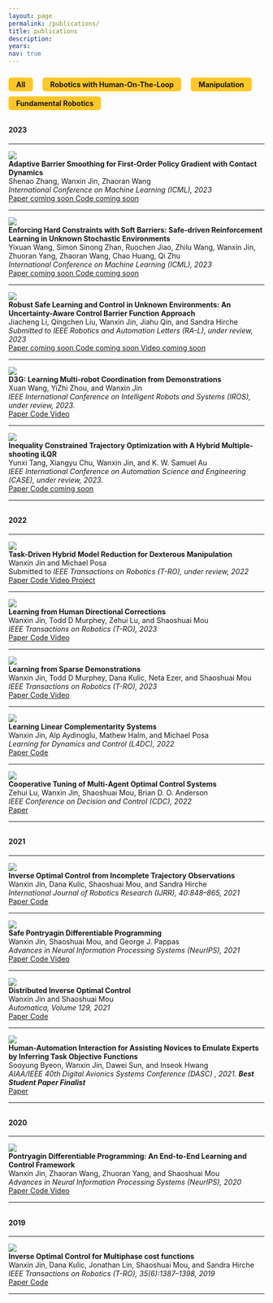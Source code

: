 ```yaml
---
layout: page
permalink: /publications/
title: publications
description: 
years: 
nav: true
---
```





<head>
  <style>
    /* Styling for the labels and publications */
    .label {
      padding: 5px;
      padding-left: 15px;
      padding-right: 15px;
      background-color: #FFC627;
      border-radius: 5px;
      cursor: pointer;
      display: inline-block;
      margin-right: 15px;
      margin-top: 10px;
      font-weight: bold;
    }

  .label.active {
    background-color: #8C1D40;
    color: white;
  }

    .pub-entry {
      display: block;
    }

    .pub-entry.hidden {
      display: none;
    }
  </style>
</head>

<body>



<!-- Label table -->
<div id="label-table">
<span class="label active" data-filter="">All</span>
<span class="label" data-filter="human-robot">Robotics with Human-On-The-Loop</span>
<span class="label" data-filter="manipulation">Manipulation</span>
<span class="label" data-filter="fundamental">Fundamental Robotics</span>
</div>





<!-- Publication with Robotics label -->



<p style="margin-bottom:0.8cm"> </p>



<div class="pub-year">
  <h4 class="section-header-first">2023</h4>
</div>
<hr />



<div class="pub-entry" data-labels="manipulation fundamental">
<img class="img-responsive pub-img" src="/collections/research/manipulation/ICML2023_AdaptiveBarrier/ball_falling.png" />
  <div class="pub-info">
    <div class="pub-title"><strong>Adaptive Barrier Smoothing for First-Order Policy Gradient with Contact Dynamics</strong></div>
    <div class="pub-authors">Shenao Zhang, Wanxin Jin, Zhaoran Wang</div>
    <div class="pub-venue"> <i> International Conference on Machine Learning (ICML), 2023 </i>  </div>

  <div class="pub-description">

  <a  href=""  role="button">
    <i class="fa fa-book" aria-hidden="true"></i> Paper coming soon
  </a>

  <a href=""  role="button">
    <i class="fa fa-code" aria-hidden="true"></i> Code coming soon
  </a>
  </div>
</div>
<hr />
</div>



<div class="pub-entry" data-labels="fundamental">
<img class="img-responsive pub-img" src="/collections/research/fundamental/ICML_SoftBarriers/keyidea.png" />
  <div class="pub-info">
    <div class="pub-title"><strong>Enforcing Hard Constraints with Soft Barriers: Safe-driven Reinforcement Learning in Unknown Stochastic Environments</strong></div>
    <div class="pub-authors">Yixuan Wang, Simon Sinong Zhan, Ruochen Jiao, Zhilu Wang, Wanxin Jin, Zhuoran Yang, Zhaoran Wang, Chao Huang, Qi Zhu</div>
    <div class="pub-venue"> <i> International Conference on Machine Learning (ICML), 2023</i>  </div>

  <div class="pub-description">

  <a  href=""  role="button">
    <i class="fa fa-book" aria-hidden="true"></i> Paper coming soon
  </a>

  <a href=""  role="button">
    <i class="fa fa-code" aria-hidden="true"></i> Code coming soon
  </a>
  </div>
</div>
<hr />

</div>






<div class="pub-entry" data-labels="fundamental">
<img class="img-responsive pub-img" src="/collections/research/fundamental/uncertainty_aware.gif" />
  <div class="pub-info">
    <div class="pub-title"><strong>Robust Safe Learning and Control in Unknown Environments: An Uncertainty-Aware Control Barrier Function Approach</strong></div>
    <div class="pub-authors">Jiacheng Li, Qingchen Liu, Wanxin Jin, Jiahu Qin, and Sandra Hirche</div>
    <div class="pub-venue"> <i> Submitted to IEEE Robotics and Automation Letters (RA-L), under review, 2023</i>  </div>

  <div class="pub-description">

  <a  href="" role="button">
    <i class="fa fa-book" aria-hidden="true"></i> Paper coming soon
  </a>

  <a href=" "  role="button">
    <i class="fa fa-code" aria-hidden="true"></i> Code coming soon
  </a>
  
  <a  href=" " role="button">
    <i class="fa fa-video-camera" aria-hidden="true"></i> Video coming soon
  </a>

  </div>

</div>
<hr />
</div>



<div class="pub-entry" data-labels="fundamental">
<img class="img-responsive pub-img" src="/collections/research/fundamental/D3G.png" />
  <div class="pub-info">
    <div class="pub-title"><strong>D3G: Learning Multi-robot Coordination from Demonstrations</strong></div>
    <div class="pub-authors">Xuan Wang, YiZhi Zhou, and Wanxin Jin</div>
    <div class="pub-venue"> <i> IEEE International Conference on Intelligent Robots and Systems (IROS), under review, 2023. </i>  </div>

  <div class="pub-description">

  <a  href="https://arxiv.org/pdf/2207.08892.pdf" target="_blank" role="button">
    <i class="fa fa-book" aria-hidden="true"></i> Paper
  </a>

  <a href="https://github.com/Shawn-XuanWang/D3G" target="_blank" role="button">
    <i class="fa fa-code" aria-hidden="true"></i> Code
  </a>

  <a  href="https://www.youtube.com/watch?v=tLclCYVt3NI" target="_blank" role="button">
    <i class="fa fa-video-camera" aria-hidden="true"></i> Video
  </a>

  </div>
</div>
<hr />
</div>




<div class="pub-entry" data-labels="fundamental">
<img class="img-responsive pub-img" src="/collections/research/fundamental/case.png" />
  <div class="pub-info">
    <div class="pub-title"><strong>Inequality Constrained Trajectory Optimization with A Hybrid Multiple-shooting iLQR</strong></div>
    <div class="pub-authors">Yunxi Tang, Xiangyu Chu, Wanxin Jin, and K. W. Samuel Au</div>
    <div class="pub-venue"> <i> IEEE International Conference on Automation Science and Engineering (CASE), under review, 2023. </i>  </div>

  <div class="pub-description">

  <a  href="https://arxiv.org/abs/2109.07131" target="_blank" role="button">
    <i class="fa fa-book" aria-hidden="true"></i> Paper
  </a>

  <a href=" " role="button">
    <i class="fa fa-code" aria-hidden="true"></i> Code coming soon
  </a>


  </div>
</div>
<hr />
</div>












<p style="margin-bottom:0.8cm; margin-left: 1.5cm"> </p>


<div class="pub-year">
  <h4 class="section-header-first">2022</h4>
</div>
<hr />

<div class="pub-entry" data-labels="manipulation">

  <img class="img-responsive pub-img" src="/collections/research/manipulation/TRO2022_TDMR/moving_webpage2.gif" />
  <div class="pub-info">
    <div class="pub-title"><strong>Task-Driven Hybrid Model Reduction for Dexterous Manipulation</strong></div>
    <div class="pub-authors">Wanxin Jin and Michael Posa</div>
    <div class="pub-venue"> Submitted to
      <i> IEEE Transactions on Robotics (T-RO), under review, 2022</i>
    </div>

  <div class="pub-description">  

  <a  href="https://arxiv.org/abs/2211.16657" target="_blank" role="button">
    <i class="fa fa-book" aria-hidden="true"></i> Paper
  </a>

  <a href="https://github.com/wanxinjin/Task-Driven-Hybrid-Reduction" target="_blank" role="button">
    <i class="fa fa-code" aria-hidden="true"></i> Code
  </a>

  <a  href="https://youtu.be/OvhTOQoagTM" target="_blank" role="button">
    <i class="fa fa-video-camera" aria-hidden="true"></i> Video
  </a>

  <a href="../td_hybridreduction" target="_blank" role="button">
    <i class="fa fa-users" aria-hidden="true"></i> Project
  </a>

  </div>

  </div>
  <hr />
</div>


<div class="pub-entry" data-labels="human-robot">
<img class="img-responsive pub-img" src="/collections/research/human/correction.gif" />
  <div class="pub-info">
    <div class="pub-title"><strong>Learning from Human Directional Corrections</strong></div>
    <div class="pub-authors">Wanxin Jin, Todd D Murphey, Zehui Lu, and Shaoshuai Mou</div>
    <div class="pub-venue"> <i> IEEE Transactions on Robotics (T-RO), 2023 </i>  </div>

  <div class="pub-description">

  <a  href="https://arxiv.org/abs/2011.15014" target="_blank" role="button">
    <i class="fa fa-book" aria-hidden="true"></i> Paper
  </a>

  <a href="https://github.com/wanxinjin/Learning-from-Directional-Corrections" target="_blank" role="button">
    <i class="fa fa-code" aria-hidden="true"></i> Code
  </a>

  <a  href="https://youtu.be/Mwlwt055Tgg" target="_blank" role="button">
    <i class="fa fa-video-camera" aria-hidden="true"></i> Video
  </a>

  </div>

</div>
<hr />

</div>


<div class="pub-entry" data-labels="human-robot">
<img class="img-responsive pub-img" src="/collections/research/human/sparse_demo.gif" />
  <div class="pub-info">
    <div class="pub-title"><strong>Learning from Sparse Demonstrations</strong></div>
    <div class="pub-authors">Wanxin Jin, Todd D Murphey, Dana Kulic, Neta Ezer, and Shaoshuai Mou</div>
    <div class="pub-venue"> <i> IEEE Transactions on Robotics (T-RO), 2023 </i>  </div>

  <div class="pub-description">

  <a  href="https://arxiv.org/abs/2008.02159" target="_blank" role="button">
    <i class="fa fa-book" aria-hidden="true"></i> Paper
  </a>

  <a href="https://github.com/wanxinjin/Learning-from-Sparse-Demonstrations" target="_blank" role="button">
    <i class="fa fa-code" aria-hidden="true"></i> Code
  </a>
  
  <a  href="https://youtu.be/BYAsqMxW5Z4" target="_blank" role="button">
    <i class="fa fa-video-camera" aria-hidden="true"></i> Video
  </a>

  </div>

</div>
<hr />

</div>





<div class="pub-entry" data-labels="manipulation">
<img class="img-responsive pub-img" src="/collections/research/manipulation/TRO2022_TDMR/cartpole_wall_crop.gif" />
  <div class="pub-info">
    <div class="pub-title"><strong>Learning Linear Complementarity Systems</strong></div>
    <div class="pub-authors">Wanxin Jin, Alp Aydinoglu, Mathew Halm, and Michael Posa</div>
    <div class="pub-venue"> <i> Learning for Dynamics and Control (L4DC), 2022 </i>  </div>

  <div class="pub-description">

  <a  href="https://arxiv.org/abs/2112.13284" target="_blank" role="button">
    <i class="fa fa-book" aria-hidden="true"></i> Paper
  </a>

  <a href="https://github.com/wanxinjin/Learning-LCS" target="_blank" role="button">
    <i class="fa fa-code" aria-hidden="true"></i> Code
  </a>

  </div>

</div>
  <hr />
</div>






<div class="pub-entry" data-labels="fundamental">
<img class="img-responsive pub-img" src="/collections/research/fundamental/CDC/cooperative_tuning.png" />
  <div class="pub-info">
    <div class="pub-title"><strong>Cooperative Tuning of Multi-Agent Optimal Control Systems</strong></div>
    <div class="pub-authors">Zehui Lu, Wanxin Jin, Shaoshuai Mou, Brian D. O. Anderson</div>
    <div class="pub-venue"> <i> IEEE Conference on Decision and Control (CDC), 2022</i>  </div>

  <div class="pub-description">

  <a  href="https://arxiv.org/abs/2209.12017" target="_blank" role="button">
    <i class="fa fa-book" aria-hidden="true"></i> Paper
  </a>



  </div>

</div>
  <hr />
</div>









<p style="margin-bottom:0.8cm; margin-left: 1.5cm"> </p>


<div class="pub-year">
  <h4 class="section-header-first">2021</h4>
</div>
<hr />






<div class="pub-entry" data-labels="human-robot">
<img class="img-responsive pub-img" src="/collections/research/human/ioc_incomplete.png" />
  <div class="pub-info">
    <div class="pub-title"><strong>Inverse Optimal Control from Incomplete Trajectory Observations</strong></div>
    <div class="pub-authors">Wanxin Jin,  Dana Kulic, Shaoshuai Mou, and Sandra Hirche</div>
    <div class="pub-venue"> <i> International Journal of Robotics Research (IJRR), 40:848–865, 2021 </i>  </div>

  <div class="pub-description">

  <a  href="https://journals.sagepub.com/doi/full/10.1177/0278364921996384" target="_blank" role="button">
    <i class="fa fa-book" aria-hidden="true"></i> Paper
  </a>

  <a href="https://github.com/wanxinjin/IOC-from-Incomplete-Trajectory-Observations" target="_blank" role="button">
    <i class="fa fa-code" aria-hidden="true"></i> Code
  </a>
    

  </div>

</div>
<hr />

</div>


<div class="pub-entry" data-labels="fundamental">
<img class="img-responsive pub-img" src="/collections/research/fundamental/safepdp.gif" />
  <div class="pub-info">
    <div class="pub-title"><strong>Safe Pontryagin Differentiable Programming</strong></div>
    <div class="pub-authors">Wanxin Jin, Shaoshuai Mou, and George J. Pappas</div>
    <div class="pub-venue"> <i> Advances in Neural Information Processing Systems (NeurIPS), 2021 </i>  </div>

  <div class="pub-description">

  <a  href="https://arxiv.org/abs/2105.14937" target="_blank" role="button">
    <i class="fa fa-book" aria-hidden="true"></i> Paper
  </a>

  <a href="https://github.com/wanxinjin/Safe-PDP" target="_blank" role="button">
    <i class="fa fa-code" aria-hidden="true"></i> Code
  </a>
  
  <a  href="https://slideslive.com/38968248" target="_blank" role="button">
      <i class="fa fa-video-camera" aria-hidden="true"></i> Video
    </a>

  </div>

</div>
<hr />
</div>



<div class="pub-entry" data-labels="fundamental human-robot">
<img class="img-responsive pub-img" src="/collections/research/human/ioc_distributed.png" />
  <div class="pub-info">
    <div class="pub-title"><strong>Distributed Inverse Optimal Control</strong></div>
    <div class="pub-authors">Wanxin Jin and Shaoshuai Mou</div>
    <div class="pub-venue"> <i> Automatica, Volume 129, 2021 </i>  </div>

  <div class="pub-description">

  <a  href="https://www.sciencedirect.com/science/article/abs/pii/S0005109821001783" target="_blank" role="button">
    <i class="fa fa-book" aria-hidden="true"></i> Paper
  </a>

  <a href="https://github.com/ZihaoLiang/Inverse-Optimal-Control-from-Demonstration-Segments" target="_blank" role="button">
    <i class="fa fa-code" aria-hidden="true"></i> Code
  </a>
  

  </div>

</div>
<hr />
</div>







<div class="pub-entry" data-labels="human-robot">
<img class="img-responsive pub-img" src="/collections/research/human/human-automation.png" />
  <div class="pub-info">
    <div class="pub-title"><strong>Human-Automation Interaction for Assisting Novices to Emulate Experts by Inferring Task Objective Functions</strong></div>
    <div class="pub-authors">Sooyung Byeon, Wanxin Jin, Dawei Sun, and Inseok Hwang</div>
    <div class="pub-venue"> <i> AIAA/IEEE 40th Digital Avionics Systems Conference (DASC) , 2021. <strong>Best Student Paper Finalist</strong></i>  </div>

  <div class="pub-description">

  <a  href="https://ieeexplore.ieee.org/document/9594324" target="_blank" role="button">
    <i class="fa fa-book" aria-hidden="true"></i> Paper
  </a>



  </div>

</div>
  <hr />
</div>








<p style="margin-bottom:0.8cm; margin-left: 1.5cm"> </p>


<div class="pub-year">
  <h4 class="section-header-first">2020</h4>
</div>
<hr />



<div class="pub-entry" data-labels="fundamental">
<img class="img-responsive pub-img" src="/collections/research/fundamental/pdp.gif" />
  <div class="pub-info">
    <div class="pub-title"><strong>Pontryagin Differentiable Programming: An End-to-End Learning and Control Framework</strong></div>
    <div class="pub-authors">Wanxin Jin, Zhaoran Wang, Zhuoran Yang, and Shaoshuai Mou</div>
    <div class="pub-venue"> <i> Advances in Neural Information Processing Systems (NeurIPS), 2020 </i>  </div>

  <div class="pub-description">

  <a  href="https://papers.nips.cc/paper/2020/file/5a7b238ba0f6502e5d6be14424b20ded-Paper.pdf" target="_blank" role="button">
    <i class="fa fa-book" aria-hidden="true"></i> Paper
  </a>

  <a href="https://github.com/wanxinjin/Pontryagin-Differentiable-Programming" target="_blank" role="button">
    <i class="fa fa-code" aria-hidden="true"></i> Code
  </a>
  
  <a  href="https://slideslive.com/38936632" target="_blank" role="button">
    <i class="fa fa-video-camera" aria-hidden="true"></i> Video
  </a>

  </div>

</div>
<hr />

</div>






<p style="margin-bottom:0.8cm; margin-left: 1.5cm"> </p>


<div class="pub-year">
  <h4 class="section-header-first">2019</h4>
</div>
<hr />

<div class="pub-entry" data-labels="human-robot fundamental">
<img class="img-responsive pub-img" src="/collections/research/human/ioc_multiphase.gif" />
  <div class="pub-info">
    <div class="pub-title"><strong>Inverse Optimal Control for Multiphase cost functions</strong></div>
    <div class="pub-authors">Wanxin Jin, Dana Kulic, Jonathan  Lin, Shaoshuai Mou, and Sandra Hirche</div>
    <div class="pub-venue"> <i> IEEE Transactions on Robotics (T-RO), 35(6):1387–1398, 2019 </i>  </div>

  <div class="pub-description">

  <a  href="https://ieeexplore.ieee.org/document/8778698" target="_blank" role="button">
    <i class="fa fa-book" aria-hidden="true"></i> Paper
  </a>

  <a href="https://github.com/adaptivesystemslab/ioc" target="_blank" role="button">
    <i class="fa fa-code" aria-hidden="true"></i> Code
  </a>
    

  </div>
<hr />
</div>
</div>











  <!-- JavaScript code for the filtering functionality -->
  <script>
  // Get the label elements
  const labels = document.querySelectorAll(".label");

  // Get the publication elements
  const publications = document.querySelectorAll(".pub-entry");

  // Attach a click event listener to each label
  labels.forEach(label => {
    label.addEventListener("click", () => {
      // Get the filter value for the label
      const filter = label.getAttribute("data-filter");

      // Hide all publications by default
      publications.forEach(publication => publication.style.display = "none");

      // Show publications that match the filter
      if (filter === "") {
        publications.forEach(publication => publication.style.display = "block");
      } else {
        const filteredPublications = document.querySelectorAll(`[data-labels*="${filter}"]`);
        filteredPublications.forEach(publication => publication.style.display = "block");
      }

      // Add an "active" class to the clicked label and remove it from other labels
      labels.forEach(l => {
        if (l === label) {
          l.classList.add("active");
        } else {
          l.classList.remove("active");
        }
      });
    });
  });
  </script>
</body>





